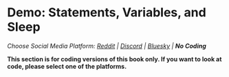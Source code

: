 # Demo: Statements, Variables, and Sleep
_Choose Social Media Platform: <a href='../../../reddit/ch03_bots/03_anatomy_of_a_bot/02_demo_statements_variables_sleep.html'>Reddit</a> | <a href='../../../discord/ch03_bots/03_anatomy_of_a_bot/02_demo_statements_variables_sleep.html'>Discord</a> | <a href='../../../bsky/ch03_bots/03_anatomy_of_a_bot/02_demo_statements_variables_sleep.html'>Bluesky</a> | __No Coding___

__This section is for coding versions of this book only. If you want to look at code, please select one of the platforms.__
